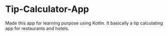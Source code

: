 # Tip-Calculator-App
Made this app for learning purpose using Kotlin.
It basically a tip calculating app for restaurants and hotels.
